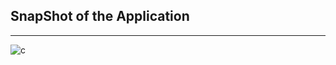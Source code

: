 ## SnapShot of the Application
___
![c](https://github.com/Sapnil-Bhowmick/Google-Gemini/assets/118714419/07823f15-6d76-4b8d-96a8-556ffaae34e6)
